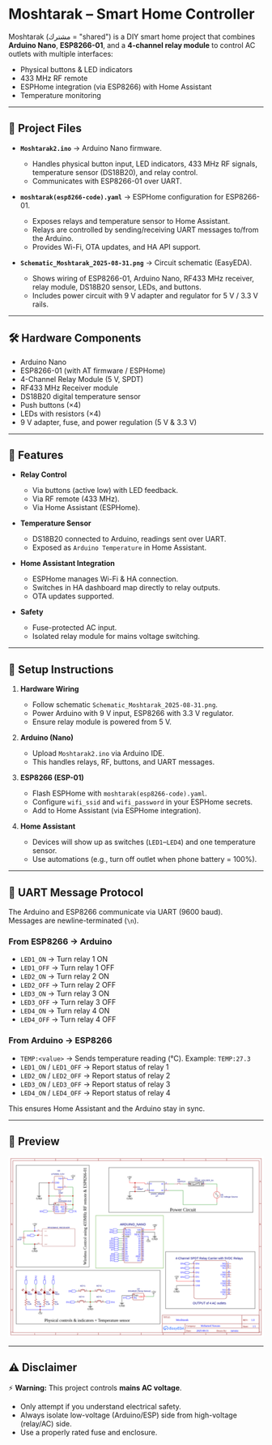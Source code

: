 # Moshtarak – Smart Home Controller  

Moshtarak (مشترك = "shared") is a DIY smart home project that combines **Arduino Nano**, **ESP8266-01**, and a **4-channel relay module** to control AC outlets with multiple interfaces:  
- Physical buttons & LED indicators  
- 433 MHz RF remote  
- ESPHome integration (via ESP8266) with Home Assistant  
- Temperature monitoring  

---

## 📂 Project Files  

- **`Moshtarak2.ino`** → Arduino Nano firmware.  
  - Handles physical button input, LED indicators, 433 MHz RF signals, temperature sensor (DS18B20), and relay control.  
  - Communicates with ESP8266-01 over UART.  

- **`moshtarak(esp8266-code).yaml`** → ESPHome configuration for ESP8266-01.  
  - Exposes relays and temperature sensor to Home Assistant.  
  - Relays are controlled by sending/receiving UART messages to/from the Arduino.  
  - Provides Wi-Fi, OTA updates, and HA API support.  

- **`Schematic_Moshtarak_2025-08-31.png`** → Circuit schematic (EasyEDA).  
  - Shows wiring of ESP8266-01, Arduino Nano, RF433 MHz receiver, relay module, DS18B20 sensor, LEDs, and buttons.  
  - Includes power circuit with 9 V adapter and regulator for 5 V / 3.3 V rails.  

---

## 🛠 Hardware Components  

- Arduino Nano  
- ESP8266-01 (with AT firmware / ESPHome)  
- 4-Channel Relay Module (5 V, SPDT)  
- RF433 MHz Receiver module  
- DS18B20 digital temperature sensor  
- Push buttons (×4)  
- LEDs with resistors (×4)  
- 9 V adapter, fuse, and power regulation (5 V & 3.3 V)  

---

## 🔌 Features  

- **Relay Control**  
  - Via buttons (active low) with LED feedback.  
  - Via RF remote (433 MHz).  
  - Via Home Assistant (ESPHome).  

- **Temperature Sensor**  
  - DS18B20 connected to Arduino, readings sent over UART.  
  - Exposed as `Arduino Temperature` in Home Assistant.  

- **Home Assistant Integration**  
  - ESPHome manages Wi-Fi & HA connection.  
  - Switches in HA dashboard map directly to relay outputs.  
  - OTA updates supported.  

- **Safety**  
  - Fuse-protected AC input.  
  - Isolated relay module for mains voltage switching.  

---

## 🔧 Setup Instructions  

1. **Hardware Wiring**  
   - Follow schematic `Schematic_Moshtarak_2025-08-31.png`.  
   - Power Arduino with 9 V input, ESP8266 with 3.3 V regulator.  
   - Ensure relay module is powered from 5 V.  

2. **Arduino (Nano)**  
   - Upload `Moshtarak2.ino` via Arduino IDE.  
   - This handles relays, RF, buttons, and UART messages.  

3. **ESP8266 (ESP-01)**  
   - Flash ESPHome with `moshtarak(esp8266-code).yaml`.  
   - Configure `wifi_ssid` and `wifi_password` in your ESPHome secrets.  
   - Add to Home Assistant (via ESPHome integration).  

4. **Home Assistant**  
   - Devices will show up as switches (`LED1`–`LED4`) and one temperature sensor.  
   - Use automations (e.g., turn off outlet when phone battery = 100%).  

---

## 🔄 UART Message Protocol  

The Arduino and ESP8266 communicate via UART (9600 baud).  
Messages are newline-terminated (`\n`).  

### From ESP8266 → Arduino  
- `LED1_ON` → Turn relay 1 ON  
- `LED1_OFF` → Turn relay 1 OFF  
- `LED2_ON` → Turn relay 2 ON  
- `LED2_OFF` → Turn relay 2 OFF  
- `LED3_ON` → Turn relay 3 ON  
- `LED3_OFF` → Turn relay 3 OFF  
- `LED4_ON` → Turn relay 4 ON  
- `LED4_OFF` → Turn relay 4 OFF  

### From Arduino → ESP8266  
- `TEMP:<value>` → Sends temperature reading (°C). Example: `TEMP:27.3`  
- `LED1_ON` / `LED1_OFF` → Report status of relay 1  
- `LED2_ON` / `LED2_OFF` → Report status of relay 2  
- `LED3_ON` / `LED3_OFF` → Report status of relay 3  
- `LED4_ON` / `LED4_OFF` → Report status of relay 4  

This ensures Home Assistant and the Arduino stay in sync.  

---

## 📸 Preview  

![Moshtarak Schematic](Schematic_Moshtarak_2025-08-31.png)  

---

## ⚠️ Disclaimer  

⚡ **Warning:** This project controls **mains AC voltage**.  
- Only attempt if you understand electrical safety.  
- Always isolate low-voltage (Arduino/ESP) side from high-voltage (relay/AC) side.  
- Use a properly rated fuse and enclosure.  
